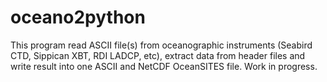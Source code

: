 # oceano2python
This program read ASCII file(s) from oceanographic instruments (Seabird CTD, Sippican XBT, RDI LADCP, etc), extract data from header files and write result into one ASCII  and NetCDF OceanSITES file.
Work in progress.


